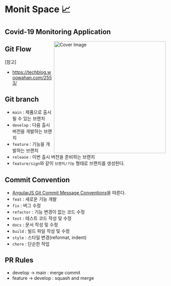 # Monit Space 📈
## Covid-19 Monitoring Application

<img src="https://user-images.githubusercontent.com/46489446/149169674-9838e704-1cfc-46b7-ac4a-495dd5597187.png" width="350" title="Cover Image" align="right">

## Git Flow
[참고]
- https://techblog.woowahan.com/2553/

## Git branch
- <code>main</code> : 제품으로 출시될 수 있는 브랜치
- <code>develop</code> : 다음 출시 버전을 개발하는 브랜치
- <code>feature</code> : 기능을 개발하는 브랜치
- <code>release</code> : 이번 출시 버전을 준비하는 브랜치
- <code>feature/sign</code>와 같이 <code>브랜치/기능</code> 형태로 브랜치를 생성한다.

## Commit Convention
- <a href="https://gist.github.com/stephenparish/9941e89d80e2bc58a153">AngularJS Git Commit Message Conventions</a>을 따른다.
- <code>feat</code> : 새로운 기능 개발
- <code>fix</code> : 버그 수정
- <code>refactor</code> : 기능 변경이 없는 코드 수정
- <code>test</code> : 테스트 코드 작성 및 수정
- <code>docs</code> : 문서 작성 및 수정
- <code>build</code> : 빌드 파일 작성 및 수정
- <code>style</code> : 스타일 변경(reformat, indent)
- <code>chore</code> : 단순한 작업


## PR Rules
- develop -> main : merge commit
- feature -> develop : squash and merge
